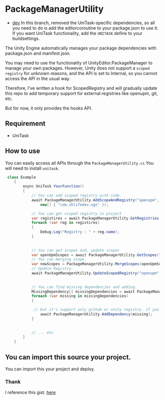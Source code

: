 # PackageManagerUtility
* [dev](https://github.com/shlifedev/unity-package-manager-utility/tree/dev)
 In this branch, removed the UniTask-specific dependencies, so all you need to do is add the editorcoroutine to your package.json to use it. If you want UniTask functionality, add the `UNITASK` define to your buildsettings. 


The Unity Engine automatically manages your package dependencies with package.json and manifest.json.

You may need to use the functionality of UnityEditor.PackageManager to manage your own packages. However, Unity does not support a `scoped registry` for unknown reasons, and the API is set to Internal, so you cannot access the API in the usual way.

Therefore, I've written a hook for ScopedRegistry and will gradually update this repo to add temporary support for external registries like openupm, git, etc.

But for now, it only provides the hooks API. 

## Requirement
- UniTask

## How to use
You can easily access all APIs through the `PackageManagerUtility.cs` You will need to install `unitask`.
```csharp
 class Example 
    {
        async UniTask YourFunction()
        {
            // You can add scoped registry with code.
            await PackageManagerUtility.AddScopeAndRegistry("openupm", "https://package.openupm.com",
                new[] { "com.shlifedev.ugs" });

            // You can get scoped registry in project
            var registires = await PackageManagerUtility.GetRegistries();
            foreach (var reg in registires)
            {
                Debug.Log("Registry : " + reg.name);
            }
            
            
            // You can get scopes and, update scopes
            var openUpmScopes = await PackageManagerUtility.GetScopes("openupm");
            // You can merging scope.
            var newScopes = PackageManagerUtility.MergeScopes(openUpmScopes, new[] { "com.cysharp.unitask" });
            // Update Registry.
            await PackageManagerUtility.UpdateScopedRegistry("openupm", "https://package.openupm.com", newScopes);
            
            
            // You can find missing dependencies and adding.
            MissingDependency[] missingDependencies = await PackageManagerUtility.GetMissingDependency();
            foreach (var missing in missingDependencies)
            {

             // but it's support only github or unity registry. if you need adding other package registry dependency then using UpdateScopedRegistry function.
                await PackageManagerUtility.AddDependency(missing);
            }
            
         
            // ... etc
        }
    }
```

## You can import this source your project.
You can import this your project and deploy. 

### Thank
I reference this gist. [here](https://gist.github.com/Thaina/eec5752b25f7bfd3737f7dd9ed2fa53c)
